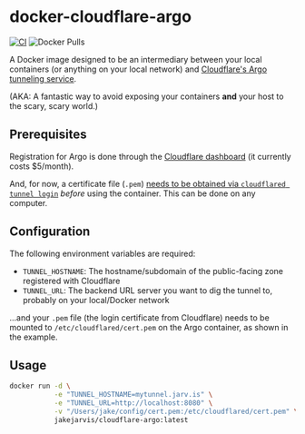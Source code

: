 # docker-cloudflare-argo

[![CI](https://github.com/jakejarvis/docker-cloudflare-argo/actions/workflows/ci.yml/badge.svg)](https://github.com/jakejarvis/docker-cloudflare-argo/actions/workflows/ci.yml)
![Docker Pulls](https://img.shields.io/docker/pulls/jakejarvis/cloudflare-argo.svg)

A Docker image designed to be an intermediary between your local containers (or anything on your local network) and [Cloudflare's Argo tunneling service](https://www.cloudflare.com/products/argo-tunnel/).

(AKA: A fantastic way to avoid exposing your containers **and** your host to the scary, scary world.)

## Prerequisites

Registration for Argo is done through the [Cloudflare dashboard](https://dash.cloudflare.com/) (it currently costs $5/month).

And, for now, a certificate file (`.pem`) [needs to be obtained via `cloudflared tunnel login`](https://developers.cloudflare.com/argo-tunnel/quickstart/#step-3-login-to-your-cloudflare-account) *before* using the container. This can be done on any computer.

## Configuration

The following environment variables are required:

- `TUNNEL_HOSTNAME`: The hostname/subdomain of the public-facing zone registered with Cloudflare
- `TUNNEL_URL`: The backend URL server you want to dig the tunnel to, probably on your local/Docker network

...and your `.pem` file (the login certificate from Cloudflare) needs to be mounted to `/etc/cloudflared/cert.pem` on the Argo container, as shown in the example.

## Usage

```bash
docker run -d \
           -e "TUNNEL_HOSTNAME=mytunnel.jarv.is" \
           -e "TUNNEL_URL=http://localhost:8080" \
           -v "/Users/jake/config/cert.pem:/etc/cloudflared/cert.pem" \
           jakejarvis/cloudflare-argo:latest
```
